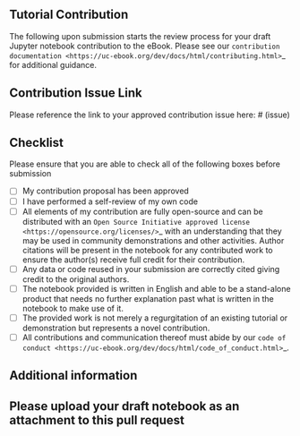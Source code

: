 ## Tutorial Contribution
The following upon submission starts the review process for your draft Jupyter notebook contribution to the eBook.  Please see our `contribution documentation <https://uc-ebook.org/dev/docs/html/contributing.html>`_ for additional guidance.

## Contribution Issue Link
Please reference the link to your approved contribution issue here: # (issue)

## Checklist
Please ensure that you are able to check all of the following boxes before submission
- [ ] My contribution proposal has been approved
- [ ] I have performed a self-review of my own code
- [ ] All elements of my contribution are fully open-source and can be distributed with an `Open Source Initiative approved license <https://opensource.org/licenses/>`_ with an understanding that they may be used in community demonstrations and other activities.  Author citations will be present in the notebook for any contributed work to ensure the author(s) receive full credit for their contribution.
- [ ] Any data or code reused in your submission are correctly cited giving credit to the original authors. 
- [ ] The notebook provided is written in English and able to be a stand-alone product that needs no further explanation past what is written in the notebook to make use of it.
- [ ] The provided work is not merely a regurgitation of an existing tutorial or demonstration but represents a novel contribution.
- [ ] All contributions and communication thereof must abide by our `code of conduct <https://uc-ebook.org/dev/docs/html/code_of_conduct.html>`_.

## Additional information

## Please upload your draft notebook as an attachment to this pull request
